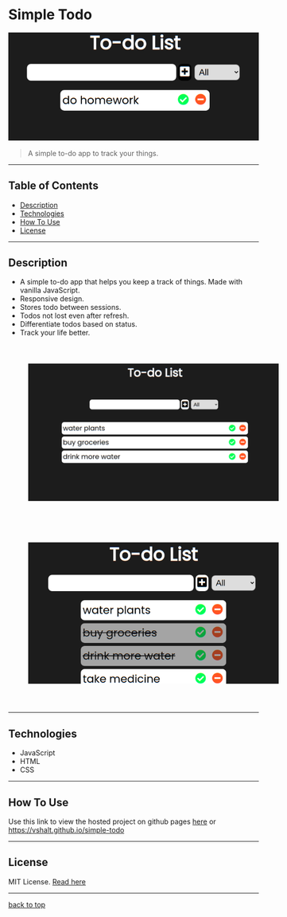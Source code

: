# Simple Todo

![Simple todo](./img/demo.png)
> A simple to-do app to track your things.

---

## Table of Contents
- [Description](#description)
- [Technologies](#technologies)
- [How To Use](#how-to-use)
- [License](#license)

---

## Description
- A simple to-do app that helps you keep a track of things. Made with vanilla JavaScript.
- Responsive design.
- Stores todo between sessions.
- Todos not lost even after refresh.
- Differentiate todos based on status.
- Track your life better.

<div style="style: flex; flex-wrap: wrap">
<img src="./img/demo1.png" alt="todo demo" style="width: 600px; margin: 20px; padding: 20px">
<img src="./img/demo2.png" alt="todo demo" style="width: 600px; margin: 20px; padding: 20px">
</div>

---

## Technologies
- JavaScript
- HTML
- CSS

---

## How To Use
Use this link to view the hosted project on github pages [here](https://vshalt.github.io/simple-todo) or https://vshalt.github.io/simple-todo

---

## License
MIT License.
[Read here](./LICENSE)

---

[back to top](#simple-todo)

